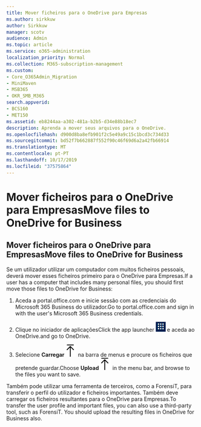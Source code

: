 ```yaml
---
title: Mover ficheiros para o OneDrive para Empresas
ms.author: sirkkuw
author: Sirkkuw
manager: scotv
audience: Admin
ms.topic: article
ms.service: o365-administration
localization_priority: Normal
ms.collection: M365-subscription-management
ms.custom:
- Core_O365Admin_Migration
- MiniMaven
- MSB365
- OKR_SMB_M365
search.appverid:
- BCS160
- MET150
ms.assetid: eb8244aa-a302-481a-b2b5-d34e88b18ec7
description: Aprenda a mover seus arquivos para o OneDrive.
ms.openlocfilehash: d900d8ba8efb901f2c5e49a9c15c1bcd3c734d33
ms.sourcegitcommit: bd52f7b662887f552f90c46f69d6a2a42fb66914
ms.translationtype: MT
ms.contentlocale: pt-PT
ms.lasthandoff: 10/17/2019
ms.locfileid: "37575864"
---
```

# <a name="move-files-to-onedrive-for-business"></a><span data-ttu-id="32a48-103">Mover ficheiros para o OneDrive para Empresas</span><span class="sxs-lookup"><span data-stu-id="32a48-103">Move files to OneDrive for Business</span></span>

## <a name="move-files-to-onedrive-for-business"></a><span data-ttu-id="32a48-104">Mover ficheiros para o OneDrive para Empresas</span><span class="sxs-lookup"><span data-stu-id="32a48-104">Move files to OneDrive for Business</span></span>

<span data-ttu-id="32a48-105">Se um utilizador utilizar um computador com muitos ficheiros pessoais, deverá mover esses ficheiros primeiro para o OneDrive para Empresas.</span><span class="sxs-lookup"><span data-stu-id="32a48-105">If a user has a computer that includes many personal files, you should first move those files to OneDrive for Business:</span></span>
  
1. <span data-ttu-id="32a48-106">Aceda a portal.office.com e inicie sessão com as credenciais do Microsoft 365 Business do utilizador.</span><span class="sxs-lookup"><span data-stu-id="32a48-106">Go to portal.office.com and sign in with the user's Microsoft 365 Business credentials.</span></span>
    
2. <span data-ttu-id="32a48-107">Clique no iniciador de aplicações</span><span class="sxs-lookup"><span data-stu-id="32a48-107">Click the app launcher</span></span> ![The app launcher icon in Office 365](media/7502f4ec-3c9a-435d-a7b4-b9cda85189a7.png) <span data-ttu-id="32a48-109">e aceda ao OneDrive.</span><span class="sxs-lookup"><span data-stu-id="32a48-109">and go to OneDrive.</span></span> 
    
3. <span data-ttu-id="32a48-110">Selecione **Carregar**![Upload](media/d9b963b8-10af-42e2-953d-360301b83d3c.png) na barra de menus e procure os ficheiros que pretende guardar.</span><span class="sxs-lookup"><span data-stu-id="32a48-110">Choose **Upload**![Upload](media/d9b963b8-10af-42e2-953d-360301b83d3c.png) in the menu bar, and browse to the files you want to save.</span></span> 
    
<span data-ttu-id="32a48-p101">Também pode utilizar uma ferramenta de terceiros, como a ForensiT, para transferir o perfil do utilizador e ficheiros importantes. Também deve carregar os ficheiros resultantes para o OneDrive para Empresas.</span><span class="sxs-lookup"><span data-stu-id="32a48-p101">To transfer the user profile and important files, you can also use a third-party tool, such as ForensiT. You should upload the resulting files in OneDrive for Business also.</span></span>
  
